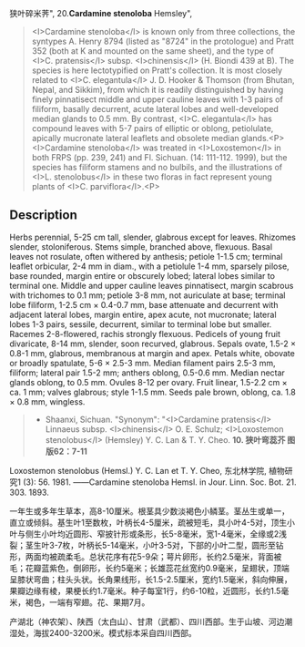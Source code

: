 狭叶碎米荠",
20.**Cardamine stenoloba** Hemsley",

> &lt;I&gt;Cardamine stenoloba&lt;/I&gt; is known only from three collections, the syntypes A. Henry 8794 (listed as \"8724\" in the protologue) and Pratt 352 (both at K and mounted on the same sheet), and the type of &lt;I&gt;C. pratensis&lt;/I&gt; subsp. &lt;I&gt;chinensis&lt;/I&gt; (H. Biondi 439 at B). The species is here lectotypified on Pratt's collection. It is most closely related to &lt;I&gt;C. elegantula&lt;/I&gt; J. D. Hooker &amp; Thomson (from Bhutan, Nepal, and Sikkim), from which it is readily distinguished by having finely pinnatisect middle and upper cauline leaves with 1-3 pairs of filiform, basally decurrent, acute lateral lobes and well-developed median glands to 0.5 mm. By contrast, &lt;I&gt;C. elegantula&lt;/I&gt; has compound leaves with 5-7 pairs of elliptic or oblong, petiolulate, apically mucronate lateral leaflets and obsolete median glands.&lt;P&gt;&lt;I&gt;Cardamine stenoloba&lt;/I&gt; was treated in &lt;I&gt;Loxostemon&lt;/I&gt; in both FRPS (pp. 239, 241) and Fl. Sichuan. (14: 111-112. 1999), but the species has filiform stamens and no bulbils, and the illustrations of &lt;I&gt;L. stenolobus&lt;/I&gt; in these two floras in fact represent young plants of &lt;I&gt;C. parviflora&lt;/I&gt;.&lt;P&gt;

## Description
Herbs perennial, 5-25 cm tall, slender, glabrous except for leaves. Rhizomes slender, stoloniferous. Stems simple, branched above, flexuous. Basal leaves not rosulate, often withered by anthesis; petiole 1-1.5 cm; terminal leaflet orbicular, 2-4 mm in diam., with a petiolule 1-4 mm, sparsely pilose, base rounded, margin entire or obscurely lobed; lateral lobes similar to terminal one. Middle and upper cauline leaves pinnatisect, margin scabrous with trichomes to 0.1 mm; petiole 3-8 mm, not auriculate at base; terminal lobe filiform, 1-2.5 cm × 0.4-0.7 mm, base attenuate and decurrent with adjacent lateral lobes, margin entire, apex acute, not mucronate; lateral lobes 1-3 pairs, sessile, decurrent, similar to terminal lobe but smaller. Racemes 2-8-flowered, rachis strongly flexuous. Pedicels of young fruit divaricate, 8-14 mm, slender, soon recurved, glabrous. Sepals ovate, 1.5-2 × 0.8-1 mm, glabrous, membranous at margin and apex. Petals white, obovate or broadly spatulate, 5-6 × 2.5-3 mm. Median filament pairs 2.5-3 mm, filiform; lateral pair 1.5-2 mm; anthers oblong, 0.5-0.6 mm. Median nectar glands oblong, to 0.5 mm. Ovules 8-12 per ovary. Fruit linear, 1.5-2.2 cm × ca. 1 mm; valves glabrous; style 1-1.5 mm. Seeds pale brown, oblong, ca. 1.8 × 0.8 mm, wingless.

> * Shaanxi, Sichuan.
  "Synonym": "&lt;I&gt;Cardamine pratensis&lt;/I&gt; Linnaeus subsp. &lt;I&gt;chinensis&lt;/I&gt; O. E. Schulz; &lt;I&gt;Loxostemon stenolobus&lt;/I&gt; (Hemsley) Y. C. Lan &amp; T. Y. Cheo.
**10. 狭叶弯蕊芥 图版62：7-11**

Loxostemon stenolobus (Hemsl.) Y. C. Lan et T. Y. Cheo, 东北林学院, 植物研究1 (3): 56. 1981. ——Cardamine stenoloba Hemsl. in Jour. Linn. Soc. Bot. 21. 303. 1893.

一年生或多年生草本，高8-10厘米。根茎具少数淡褐色小鳞茎。茎丛生或单一，直立或倾斜。基生叶1至数枚，叶柄长4-5厘米，疏被短毛，具小叶4-5对，顶生小叶与侧生小叶均近圆形、窄披针形或条形，长5-8毫米，宽1-4毫米，全缘或2浅裂；茎生叶3-7枚，叶柄长5-14毫米，小叶3-5对，下部的小叶二型，圆形至钻形，两面均被疏柔毛。总状花序有花5-9朵；萼片卵形，长约2.5毫米，背面被毛；花瓣蓝紫色，倒卵形，长约5毫米；长雄蕊花丝宽约0.9毫米，呈翅状，顶端呈膝状弯曲；柱头头状。长角果线形，长1.5-2.5厘米，宽约1.5毫米，斜向伸展，果瓣边缘有棱，果梗长约1.7毫米。种子每室1行，约6-10粒，近圆形，长约1.5毫米，褐色，一端有窄翅。花、果期7月。

产湖北（神农架）、陕西（太白山）、甘肃（武都）、四川西部。生于山坡、河边潮湿处，海拔2400-3200米。模式标本采自四川西部。
